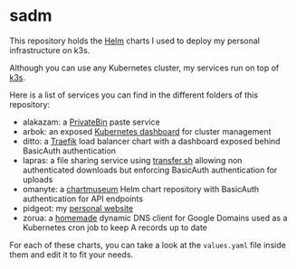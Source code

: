 # sadm

This repository holds the [Helm](https://helm.sh) charts I used to deploy my
personal infrastructure on k3s.

Although you can use any Kubernetes cluster, my services run on top of
[k3s](https://k3s.io).

Here is a list of services you can find in the different folders of this
repository:

* alakazam: a [PrivateBin](https://privatebin.info/) paste service
* arbok: an exposed [Kubernetes dashboard](https://kubernetes.io/docs/tasks/access-application-cluster/web-ui-dashboard/)
  for cluster management
* ditto: a [Traefik](https://traefik.io/) load balancer chart with a dashboard exposed behind
  BasicAuth authentication
* lapras: a file sharing service using
  [transfer.sh](https://github.com/dutchcoders/transfer.sh) allowing
  non authenticated downloads but enforcing BasicAuth authentication for
  uploads
* omanyte: a [chartmuseum](https://github.com/helm/chartmuseum) Helm chart
  repository with BasicAuth authentication for API endpoints
* pidgeot: my [personal website](https://zuh0.com/)
* zorua: a [homemade](https://github.com/zuh0/zorua) dynamic DNS client for
  Google Domains used as a Kubernetes cron job to keep A records up to date

For each of these charts, you can take a look at the `values.yaml` file inside
them and edit it to fit your needs.
